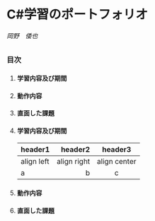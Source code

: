 # C#学習のポートフォリオ
###### 岡野　倭也
  

### 目次
1. #### 学習内容及び期間
1. #### 動作内容
1. #### 直面した課題


2. #### 学習内容及び期間

    |header1|header2|header3|
    |:--|--:|:--:|
    |align left|align right|align center|
    |a|b|c|









2. #### 動作内容
2. #### 直面した課題